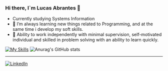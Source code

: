 ### Hi there, I`m Lucas Abrantes 👋
- Currently studying Systems Information
-   🌱 I’m always learning new things related to Programming, and at the same time i develop my soft skills.
-   🧠 Ability to work independently with minimal supervision, self-motivated individual and skilled in problem solving with an ability to learn quickly.

[![My Skills](https://skillicons.dev/icons?i=js,typescript,react,html,css,next,py,django,nest,nodejs,postgres)](https://skillicons.dev)
![Anurag's GitHub stats](https://github-readme-stats.vercel.app/api?username=lucasvabrantes&theme=codeSTACKr_icons=true)




<hr>


[![LinkedIn](https://img.shields.io/badge/LinkedIn-0077B5?style=for-the-badge&logo=linkedin&logoColor=codeSTACKR)](https://www.linkedin.com/in/lucas-abrantes-8b8687150/)
